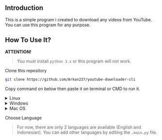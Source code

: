 ## Introduction

This is a simple program i created to download any videos from YouTube. You can use this program for any purpose.

## How To Use It?
**ATTENTION!**
<br>
>You must install `python 3.x` or this program will not work.

Clone this repository
```sh
git clone https://github.com/Arkan237/youtube-downloader-cli
```
Copy command on below then paste it on terminal or CMD to run it.
<details>
<summary>Linux</summary>

   ```sh
   cd youtube-downloader-cli &&
   chmod 755 yt-downloader.sh &&
   ./yt-downloader.sh
   ```
</details>
<details>
  <summary>Windows</summary>
   
  ```sh
  cd youtube-downloader-cli &&
  python .main.py
  ```
</details>
<details>
  <summary>Mac OS</summary>
   
  ```sh
  cd youtube-downloader-cli &&
  python3 .main.py
  ```
</details>

Choose Language
> For now, there are only 2 languages are available (English and Indonesian). You can add other languages by editing the `.main.py` file.
